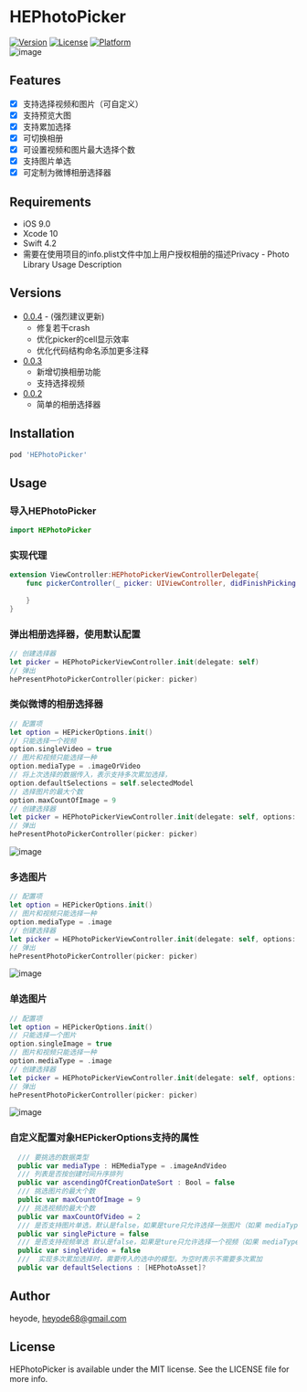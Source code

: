# HEPhotoPicker

[![Version](https://img.shields.io/cocoapods/v/HEPhotoPicker.svg?style=flat)](https://cocoapods.org/pods/HEPhotoPicker)
[![License](https://img.shields.io/cocoapods/l/HEPhotoPicker.svg?style=flat)](https://cocoapods.org/pods/HEPhotoPicker)
[![Platform](https://img.shields.io/cocoapods/p/HEPhotoPicker.svg?style=flat)](https://cocoapods.org/pods/HEPhotoPicker)<br/>
![image](https://github.com/heyode/HEPhotoPicker/blob/master/ExampleImage/image%26video.gif)
## Features
- [x] 支持选择视频和图片（可自定义）
- [x] 支持预览大图
- [x] 支持累加选择
- [x] 可切换相册
- [x] 可设置视频和图片最大选择个数
- [x] 支持图片单选
- [x] 可定制为微博相册选择器

## Requirements
- iOS 9.0
- Xcode 10
- Swift 4.2
- 需要在使用项目的info.plist文件中加上用户授权相册的描述Privacy - Photo Library Usage Description

## Versions
* [0.0.4](https://github.com/heyode/HEPhotoPicker/releases/tag/0.0.4) - (强烈建议更新)
  - 修复若干crash
  - 优化picker的cell显示效率
  - 优化代码结构命名添加更多注释
* [0.0.3](https://github.com/heyode/HEPhotoPicker/releases/tag/0.0.3)
  - 新增切换相册功能
  - 支持选择视频
* [0.0.2](https://github.com/heyode/HEPhotoPicker/releases/tag/0.0.2)
  - 简单的相册选择器

## Installation

```ruby
pod 'HEPhotoPicker'
```
## Usage
### 导入HEPhotoPicker
```Swift
import HEPhotoPicker
```
### 实现代理
```Swift
extension ViewController:HEPhotoPickerViewControllerDelegate{
    func pickerController(_ picker: UIViewController, didFinishPicking selectedImages: [UIImage], selectedModel: [HEPhotoAsset]) {
        
    }
}
```
### 弹出相册选择器，使用默认配置
```Swift
// 创建选择器
let picker = HEPhotoPickerViewController.init(delegate: self)
// 弹出
hePresentPhotoPickerController(picker: picker)
```
### 类似微博的相册选择器
```Swift
// 配置项
let option = HEPickerOptions.init()
// 只能选择一个视频
option.singleVideo = true
// 图片和视频只能选择一种
option.mediaType = .imageOrVideo
// 将上次选择的数据传入，表示支持多次累加选择，
option.defaultSelections = self.selectedModel
// 选择图片的最大个数
option.maxCountOfImage = 9
// 创建选择器
let picker = HEPhotoPickerViewController.init(delegate: self, options: option)
// 弹出
hePresentPhotoPickerController(picker: picker)
```
![image](https://github.com/heyode/HEPhotoPicker/blob/master/ExampleImage/weibo.gif)

### 多选图片
```Swift
// 配置项
let option = HEPickerOptions.init()
// 图片和视频只能选择一种
option.mediaType = .image
// 创建选择器
let picker = HEPhotoPickerViewController.init(delegate: self, options: option)
// 弹出
hePresentPhotoPickerController(picker: picker)
```
![image](https://github.com/heyode/HEPhotoPicker/blob/master/ExampleImage/OnlyImage.gif)
### 单选图片
```Swift
// 配置项
let option = HEPickerOptions.init()
// 只能选择一个图片
option.singleImage = true
// 图片和视频只能选择一种
option.mediaType = .image
// 创建选择器
let picker = HEPhotoPickerViewController.init(delegate: self, options: option)
// 弹出
hePresentPhotoPickerController(picker: picker)
```
![image](https://github.com/heyode/HEPhotoPicker/blob/master/ExampleImage/singlePicture.gif)
### 自定义配置对象HEPickerOptions支持的属性
```Swift
  /// 要挑选的数据类型
  public var mediaType : HEMediaType = .imageAndVideo
  /// 列表是否按创建时间升序排列
  public var ascendingOfCreationDateSort : Bool = false
  /// 挑选图片的最大个数
  public var maxCountOfImage = 9
  /// 挑选视频的最大个数
  public var maxCountOfVideo = 2
  /// 是否支持图片单选，默认是false，如果是ture只允许选择一张图片（如果 mediaType = imageAndVideo 或者 imageOrVideo 此属性无效）
  public var singlePicture = false
  /// 是否支持视频单选 默认是false，如果是ture只允许选择一个视频（如果 mediaType = imageAndVideo 此属性无效）
  public var singleVideo = false
  ///  实现多次累加选择时，需要传入的选中的模型。为空时表示不需要多次累加
  public var defaultSelections : [HEPhotoAsset]?

```
## Author

heyode, heyode68@gmail.com

## License

HEPhotoPicker is available under the MIT license. See the LICENSE file for more info.
